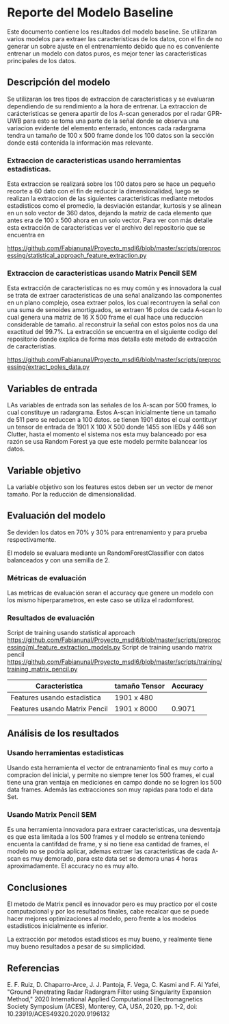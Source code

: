 # Reporte del Modelo Baseline

Este documento contiene los resultados del modelo baseline. Se utilizaran varios modelos para extraer las caracteristicas de los datos, con el fin de no generar un sobre ajuste en el entrenamiento debido que no es conveniente entrenar un modelo con datos puros, es mejor tener las caracteristicas principales de los datos. 

## Descripción del modelo

Se utilizaran los tres tipos de extraccion de caracteristicas y se evaluaran dependiendo de su rendimiento a la hora de entrenar. La extraccion de carácteristicas se genera apartir de los A-scan generados por el radar GPR-UWB para esto se toma una parte de la señal donde se observa una variacion evidente del elemento enterrado, entonces cada radargrama tendra un tamaño de 100 x 500 frame donde los 100 datos son la sección donde está contenida la información mas relevante. 

### Extraccion de caracteristicas usando herramientas estadisticas. 
Esta extraccion se realizará sobre los 100 datos pero se hace un pequeño recorte a 60 dato con el fin de reduccir la dimensionalidad, luego se realizan la extraccion de las siguientes caracteristicas  mediante metodos estadisticos como el promedio, la desviación estandar, kurtosis y se alinean en un solo vector de 360 datos, dejando la matriz de cada elemento que antes era de 100 x 500 ahora en un solo vector. Para ver con más detalle esta extracción de caracteristicas  ver el archivo del repositorio que se encuentra en 

https://github.com/Fabianunal/Proyecto_msdl6/blob/master/scripts/preprocessing/statistical_approach_feature_extraction.py

### Extraccion de caracteristicas usando Matrix Pencil SEM
Esta extracción de caracteristicas no es muy común y es innovadora la cual se trata de extraer caracteristicas de una señal analizando las componentes en un plano complejo, osea extraer polos, los cual recontruyen la señal con una suma de senoides amortiguados, se extraen 16 polos de cada A-scan lo cual genera una matriz de 16 X 500 frame el cual hace una reduccion considerable de tamaño. al reconstruir la señal con estos polos nos da una exactitud del 99.7%. 
La extracción se encuentra en el siguiente codigo del repositorio donde explica de forma mas detalla este metodo de extracción de caracteristias. 

https://github.com/Fabianunal/Proyecto_msdl6/blob/master/scripts/preprocessing/extract_poles_data.py 


## Variables de entrada

LAs variables de entrada son las señales de los A-scan por 500 frames, lo cual constituye un radargrama. Estos A-scan inicialmente tiene un tamaño de 511 pero se reduccen a 100 datos. se tienen 1901 datos el cual contituyr un tensor de entrada de 1901 X 100 X 500 donde 1455 son IEDs y 446 son Clutter, hasta el momento el sistema nos esta muy balanceado por esa razón se usa Random Forest ya que este modelo permite balancear los datos. 
 
## Variable objetivo

La variable objetivo son los features estos deben ser un vector de menor tamaño. Por la reducción de dimensionalidad. 

## Evaluación del modelo
Se deviden los datos en 70% y 30% para entrenamiento y para prueba respectivamente. 

El modelo se evaluara mediante un RandomForestClassifier con datos balanceados y con una semilla de 2. 

### Métricas de evaluación

Las metricas de evaluación seran el accuracy que genere un modelo con los mismo hiperparametros, en este caso se utiliza el radomforest. 

### Resultados de evaluación
Script de training usando statistical approach
https://github.com/Fabianunal/Proyecto_msdl6/blob/master/scripts/preprocessing/ml_feature_extraction_models.py
Script de training usando matrix pencil
https://github.com/Fabianunal/Proyecto_msdl6/blob/master/scripts/training/training_matrix_pencil.py

| Caracteristica | tamaño Tensor |   Accuracy |
|------|---------|-------|
| Features usando estadistica | 1901 x 480| | 0.9649 |
| Features usando Matrix Pencil | 1901 x 8000 |  0.9071 |


## Análisis de los resultados
### Usando herramientas estadisticas
Usando esta herramienta el vector de entranamiento final es muy corto a compracion del inicial, y permite no siempre tener los 500 frames, el cual tiene una gran ventaja en mediciones en campo donde no se logren los 500 data frames. Además las extracciones son muy rapidas para todo el data Set. 

### Usando Matrix Pencil SEM
Es una herramienta innovadora para extraer caracteristicas, una desventaja es que esta limitada a los 500 frames y el modelo se entrena teniendo encuenta la cantifdad de frame, y si no tiene esa cantidad de frames, el modelo no se podria aplicar, ademas extraer las caracteristicas de cada A-scan es muy demorado, para este data set se demora unas 4 horas aproximadamente. El accuracy no es muy alto. 

## Conclusiones

El metodo de Matrix pencil es innovador pero es muy practico por el coste computacional y por los resultados finales, cabe recalcar que se puede hacer mejores optimizaciones al modelo, pero frente a los modelos estadisticos inicialmente es inferior. 

La extracción por metodos estadisticos es muy bueno, y realmente tiene muy bueno resultados a pesar de su simplicidad. 

## Referencias

E. F. Ruiz, D. Chaparro-Arce, J. J. Pantoja, F. Vega, C. Kasmi and F. Al Yafei, "Ground Penetrating Radar Radargram Filter using Singularity Expansion Method," 2020 International Applied Computational Electromagnetics Society Symposium (ACES), Monterey, CA, USA, 2020, pp. 1-2, doi: 10.23919/ACES49320.2020.9196132



